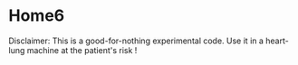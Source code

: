# Home6
Disclaimer:
This is a good-for-nothing experimental code.
Use it in a heart-lung machine at the patient's risk !
